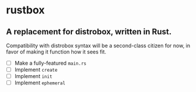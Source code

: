# rustbox
## A replacement for distrobox, written in Rust.

Compatibility with distrobox syntax will be a second-class citizen for now, in favor of making it function how it sees fit.

- [ ] Make a fully-featured `main.rs`
- [ ] Implement `create`
- [ ] Implement `init`
- [ ] Implement `ephemeral`
